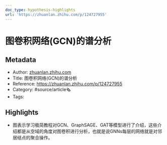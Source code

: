```yaml
---
doc_type: hypothesis-highlights
url: 'https://zhuanlan.zhihu.com/p/124727955'
---
```

# 图卷积网络(GCN)的谱分析
## Metadata
- Author: [zhuanlan.zhihu.com]()
- Title: 图卷积网络(GCN)的谱分析
- Reference: https://zhuanlan.zhihu.com/p/124727955
- Category: #source/article🗞
- Tags:
## Highlights
- 图表示学习极简教程对GCN、GraphSAGE、GAT等模型进行了介绍，这些介绍都是从空域的角度对图卷积进行分析，也就是说GNNs每层的网络就是对邻居结点的聚合操作。

